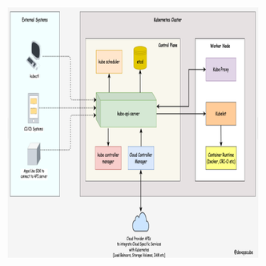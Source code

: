 

<div style="text-align: center;">
  <img src="../../pics/kubernetes-cluster-architecture 1.png" alt="Kubernetes Architecture" style="width: 500px; height: 500px;">
</div>

